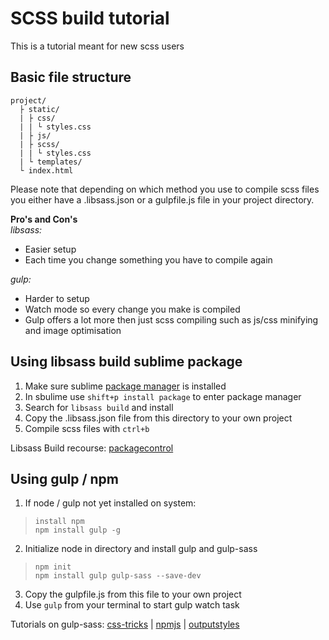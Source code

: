 # SCSS build tutorial

This is a tutorial meant for new scss users

## Basic file structure
```
project/
  ├ static/
  | ├ css/
  | | └ styles.css
  | ├ js/
  | ├ scss/
  | | └ styles.css
  | └ templates/
  └ index.html
```
Please note that depending on which method you use to compile scss files you either have a .libsass.json or a gulpfile.js file in your project directory.

__Pro's and Con's__   
_libsass:_
- Easier setup
- Each time you change something you have to compile again

_gulp:_
- Harder to setup
- Watch mode so every change you make is compiled
- Gulp offers a lot more then just scss compiling such as js/css minifying and image optimisation

## Using libsass build sublime package

1. Make sure sublime [package manager](https://packagecontrol.io/installation) is installed 
2. In sbulime use `shift+p install package` to enter package manager
3. Search for `libsass build` and install
4. Copy the .libsass.json file from this directory to your own project
5. Compile scss files with `ctrl+b`

Libsass Build recourse:
[packagecontrol](https://packagecontrol.io/packages/Libsass%20Build)

## Using gulp / npm

1. If node / gulp not yet installed on system:   
> `install npm`   
`npm install gulp -g`
2. Initialize node in directory and install gulp and gulp-sass   
> `npm init`   
`npm install gulp gulp-sass --save-dev`   
3. Copy the gulpfile.js from this file to your own project
4. Use `gulp` from your terminal to start gulp watch task

Tutorials on gulp-sass:
[css-tricks](https://css-tricks.com/gulp-for-beginners/) |
[npmjs](https://www.npmjs.com/package/gulp-sass) |
[outputstyles](https://web-design-weekly.com/2014/06/15/different-sass-output-styles/)
